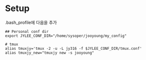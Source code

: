 # Setup

.bash\_profile에 다음을 추가


```
## Personal conf dir
export JYLEE_CONF_DIR="/home/sysoper/jooyoung/my_config"

# tmux
alias tmuxjy='tmux -2 -u -L jy316 -f $JYLEE_CONF_DIR/tmux.conf'
alias tmuxjy_new="tmuxjy new -s jooyoung"
```

